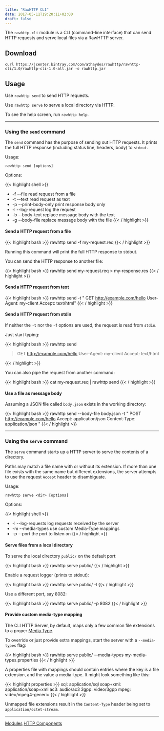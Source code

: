 ```yaml
---
title: "RawHTTP CLI"
date: 2017-05-11T19:20:11+02:00
draft: false
---
```


The `rawhttp-cli` module is a CLI (command-line interface) that can send HTTP requests and serve
local files via a RawHTTP server.

## Download

```
curl https://jcenter.bintray.com/com/athaydes/rawhttp/rawhttp-cli/1.0/rawhttp-cli-1.0-all.jar -o rawhttp.jar
```

## Usage

Use `rawhttp send` to send HTTP requests.

Use `rawhttp serve` to serve a local directory via HTTP.

To see the help screen, run `rawhttp help`.

<hr>

### Using the `send` command

The `send` command has the purpose of sending out HTTP requests.
It prints the full HTTP response (including status line, headers, body) to `stdout`.

Usage:

```
rawhttp send [options]
```

Options:

{{< highlight shell >}}
* -f --file <file>
      read request from a file
* -t --text <request-text>
      read request as text
* -p --print-body-only
      print response body only
* -l --log-request
      log the request
* -b --body-text <text>
      replace message body with the text
* -g --body-file <text>
      replace message body with the file
{{< / highlight >}}

#### Send a HTTP request from a file

{{< highlight bash >}}
rawhttp send -f my-request.req
{{< / highlight >}}

Running this command will print the full HTTP response to stdout.

You can send the HTTP response to another file:

{{< highlight bash >}}
rawhttp send my-request.req > my-response.res
{{< / highlight >}}

#### Send a HTTP request from text

{{< highlight bash >}}
rawhttp send -t "
GET http://example.com/hello
User-Agent: my-client
Accept: text/html"
{{< / highlight >}}

#### Send a HTTP request from stdin

If neither the `-t` nor the `-f` options are used, the request is read from `stdin`.

Just start typing:

{{< highlight bash >}}
rawhttp send
> GET http://example.com/hello
> User-Agent: my-client
> Accept: text/html
>
{{< / highlight >}}

You can also pipe the request from another command:

{{< highlight bash >}}
cat my-request.req | rawhttp send
{{< / highlight >}}

#### Use a file as message body

Assuming a JSON file called `body.json` exists in the working directory:

{{< highlight bash >}}
rawhttp send --body-file body.json -t "
POST http://example.com/hello
Accept: application/json
Content-Type: application/json
"
{{< / highlight >}}

<hr>

### Using the `serve` command

The `serve` command starts up a HTTP server to serve the contents of a directory.

Paths may match a file name with or without its extension.
If more than one file exists with the same name but different extensions, the server attempts
to use the request `Accept` header to disambiguate.

Usage:

`rawhttp serve <dir> [options]`

Options:

{{< highlight shell >}}
* -l --log-requests
      log requests received by the server
* -m --media-types <file>
      use custom Media-Type mappings
* -p --port <port-number>
      the port to listen on
{{< / highlight >}}

#### Serve files from a local directory

To serve the local directory `public/` on the default port:

{{< highlight bash >}}
rawhttp serve public/
{{< / highlight >}}

Enable a request logger (prints to stdout):

{{< highlight bash >}}
rawhttp serve public/ -l
{{< / highlight >}}

Use a different port, say 8082:

{{< highlight bash >}}
rawhttp serve public/ -p 8082
{{< / highlight >}}

#### Provide custom media-type mapping

The CLI HTTP Server, by default, maps only a few common file extensions to a proper
[Media Type](http://www.iana.org/assignments/media-types/media-types.xhtml).

To override or just provide extra mappings, start the server with a `--media-types` flag:

{{< highlight bash >}}
rawhttp serve public/ --media-types my-media-types.properties
{{< / highlight >}}

A properties file with mappings should contain entries where the key is a file extension,
 and the value a media-type. It might look something like this:

{{< highlight properties >}}
sql: application/sql
soap+xml: application/soap+xml
ac3: audio/ac3
3gpp: video/3gpp
mpeg: video/mpeg4-generic
{{< / highlight >}}

Unmapped file extensions result in the `Content-Type` header being set to `application/octet-stream`.

<hr>

[Modules](/rawhttp/rawhttp-modules) [HTTP Components](/rawhttp/rawhttp-modules/http-components)
